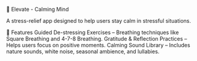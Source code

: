 🌿 Elevate - Calming Mind

A stress-relief app designed to help users stay calm in stressful situations.

📌 Features
Guided De-stressing Exercises – Breathing techniques like Square Breathing and 4-7-8 Breathing.
Gratitude & Reflection Practices – Helps users focus on positive moments.
Calming Sound Library – Includes nature sounds, white noise, seasonal ambience, and lullabies.
